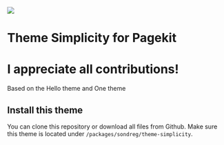 ![](https://raw.githubusercontent.com/sondregi/pagekit-theme-simplicity/develop/image.png)

# Theme Simplicity for Pagekit
# I appreciate all contributions!


Based on the Hello theme and One theme


## Install this theme

You can clone this repository or download all files from Github. Make sure this theme is located under `/packages/sondreg/theme-simplicity`.
